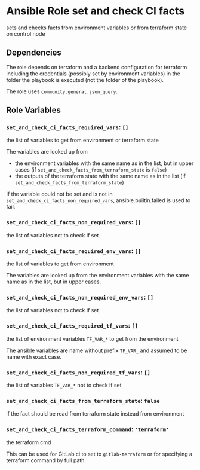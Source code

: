 # Ansible Role set and check CI facts

sets and checks facts from environment variables or from terraform state on control node

## Dependencies

The role depends on terraform and a backend configuration for terraform including the credentials (possibly set by environment variables) in the folder the playbook is executed (not the folder of the playbook).

The role uses `community.general.json_query`.

## Role Variables

### `set_and_check_ci_facts_required_vars`: `[]`

the list of variables to get from environment or terraform state

The variables are looked up from

- the environment variables with the same name as in the list, but in upper cases (if `set_and_check_facts_from_terraform_state` is `false`)
- the outputs of the terraform state with the same name as in the list (if `set_and_check_facts_from_terraform_state`)

If the variable could not be set and is not in `set_and_check_ci_facts_non_required_vars`, ansible.builtin.failed is used to fail.

### `set_and_check_ci_facts_non_required_vars`: `[]`

the list of variables not to check if set

### `set_and_check_ci_facts_required_env_vars`: `[]`

the list of variables to get from environment

The variables are looked up from the environment variables with the same name as in the list, but in upper cases.

### `set_and_check_ci_facts_non_required_env_vars`: `[]`

the list of variables not to check if set

### `set_and_check_ci_facts_required_tf_vars`: `[]`

the list of environment variables `TF_VAR_*` to get from the environment

The ansible variables are name without prefix `TF_VAR_` and assumed to be name with exact case.

### `set_and_check_ci_facts_non_required_tf_vars`: `[]`

the list of variables `TF_VAR_*` not to check if set

### `set_and_check_ci_facts_from_terraform_state`: `false`

if the fact should be read from terraform state instead from environment

### `set_and_check_ci_facts_terraform_command`: `'terraform'`

the terraform cmd

This can be used for GitLab ci to set to `gitlab-terraform` or for specifying a terraform command by full path.

